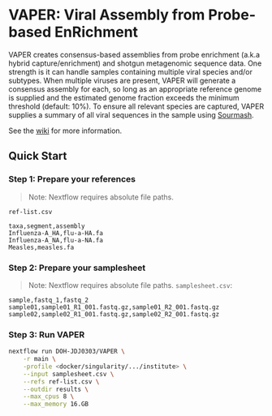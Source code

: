 # VAPER: Viral Assembly from Probe-based EnRichment
VAPER creates consensus-based assemblies from probe enrichment (a.k.a hybrid capture/enrichment) and shotgun metagenomic sequence data. One strength is it can handle samples containing multiple viral species and/or subtypes. When multiple viruses are present, VAPER will generate a consensus assembly for each, so long as an appropriate reference genome is supplied and the estimated genome fraction exceeds the minimum threshold (default: 10%). To ensure all relevant species are captured, VAPER supplies a summary of all viral sequences in the sample using [Sourmash](https://github.com/sourmash-bio/sourmash).

See the [wiki](https://github.com/DOH-JDJ0303/VAPER/wiki) for more information.

## Quick Start
### Step 1: Prepare your references
> Note: Nextflow requires absolute file paths.

`ref-list.csv`
```csv
taxa,segment,assembly
Influenza-A_HA,flu-a-HA.fa
Influenza-A_NA,flu-a-NA.fa
Measles,measles.fa
```

### Step 2: Prepare your samplesheet
> Note: Nextflow requires absolute file paths.
`samplesheet.csv`:

```csv
sample,fastq_1,fastq_2
sample01,sample01_R1_001.fastq.gz,sample01_R2_001.fastq.gz
sample02,sample02_R1_001.fastq.gz,sample02_R2_001.fastq.gz
```

### Step 3: Run VAPER
```bash
nextflow run DOH-JDJ0303/VAPER \
    -r main \
    -profile <docker/singularity/.../institute> \
    --input samplesheet.csv \
    --refs ref-list.csv \
    --outdir results \
    --max_cpus 8 \
    --max_memory 16.GB
```
